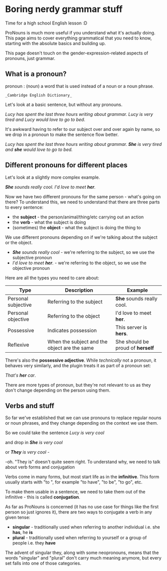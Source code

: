 # Boring nerdy grammar stuff

Time for a high school English lesson :D

ProNouns is much more useful if you understand what it's actually doing. This page aims to cover everything grammatical
that you need to know, starting with the absolute basics and building up.

This page doesn't touch on the gender-expression-related aspects of pronouns, just grammar.

## What is a pronoun?

pronoun
: (noun) a word that is used instead of a noun or a noun phrase.
    
    _Cambridge English Dictionary_

Let's look at a basic sentence, but without any pronouns.

_Lucy has spent the last three hours writing about grammar. Lucy is very tired and Lucy would love to go to bed._

It's awkward having to refer to our subject over and over again by name, 
so we drop in a pronoun to make the sentence flow better.

_Lucy has spent the last three hours writing about grammar. **She** is very tired and **she** would love to go to bed._


## Different pronouns for different places

Let's look at a slightly more complex example.

_**She** sounds really cool. I'd love to meet **her**._

Now we have two different pronouns for the same person - what's going on there? 
To understand this, we need to understand that there are three parts to every sentence:

- the **subject** - the person/animal/thing/etc carrying out an action
- the **verb** - what the subject is doing
- (sometimes) the **object** - what the subject is doing the thing to

We use different pronouns depending on if we're talking about the subject or the object.

- _**She** sounds really cool_ - we're referring to the subject, so we use the subjective pronoun
- _I'd love to meet **her**._ - we're referring to the object, so we use the objective pronoun

Here are all the types you need to care about: 

| Type                | Description                                   | Example                            |
|---------------------|-----------------------------------------------|------------------------------------|
| Personal subjective | Referring to the subject                      | **She** sounds really cool.        |
| Personal objective  | Referring to the object                       | I'd love to meet **her**.          |
| Possessive          | Indicates possession                          | This server is **hers**.           |
| Reflexive           | When the subject and the object are the same  | She should be proud of **herself** |

There's also the **possessive adjective**. While _technically_ not a pronoun, it behaves very similarly, 
and the plugin treats it as part of a pronoun set:

_That's **her** car_.


There are more types of pronoun, but they're not relevant to us as they don't change depending on the person using them.

## Verbs and stuff

So far we've established that we can use pronouns to replace regular nouns or noun phrases, 
and they change depending on the context we use them.

So we could take the sentence _Lucy is very cool_

and drop in _**She** is very cool_

or _**They** is very cool_ - &nbsp;

-oh. "They is" doesn't quite seem right. To understand why, we need to talk about verb forms and conjugation

Verbs come in many forms, but most start life as in the **infinitive**. This form usually starts with "to ",
for example "to have", "to be", "to go", etc. 

To make them usable in a sentence, we need to take them out of the infinitive - this is called **conjugation**.

As far as ProNouns is concerned (it has no use case for things like the first person so just ignores it),
there are two ways to conjugate a verb in any given tense:

- **singular** - traditionally used when referring to another individual i.e. she **has**, he **is**
- **plural** - traditionally used when referring to yourself or a group of people i.e. they **have**

The advent of singular they, along with some neopronouns, means that the words "singular" and "plural" don't carry much 
meaning anymore, but every set falls into one of those categories.
